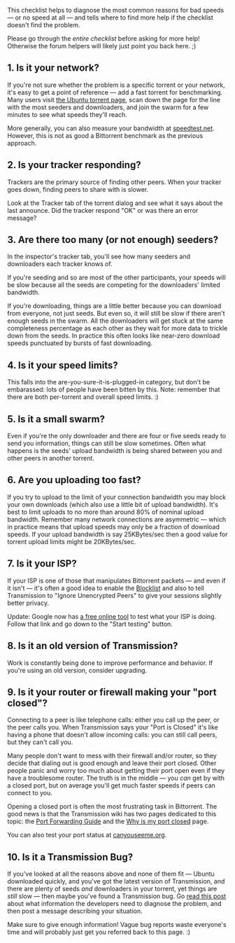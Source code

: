 This checklist helps to diagnose the most common reasons for bad speeds &mdash; or no speed at all &mdash; and tells where to find more help if the checklist doesn't find the problem.

Please go through the _entire checklist_ before asking for more help! Otherwise the forum helpers will likely just point you back here. ;)

## 1. Is it your network?

If you're not sure whether the problem is a specific torrent or your network, it's easy to get a point of reference &mdash; add a fast torrent for benchmarking. Many users visit [the Ubuntu torrent page](http://torrent.ubuntu.com:6969/), scan down the page for the line with the most seeders and downloaders, and join the swarm for a few minutes to see what speeds they'll reach.

More generally, you can also measure your bandwidth at [speedtest.net](http://www.speedtest.net/). However, this is not as good a Bittorrent benchmark as the previous approach.

## 2. Is your tracker responding?

Trackers are the primary source of finding other peers. When your tracker goes down, finding peers to share with is slower.

Look at the Tracker tab of the torrent dialog and see what it says about the last announce. Did the tracker respond "OK" or was there an error message?

## 3. Are there too many (or not enough) seeders?

In the inspector's tracker tab, you'll see how many seeders and downloaders each tracker knows of.

If you're seeding and so are most of the other participants, your speeds will be slow because all the seeds are competing for the downloaders' limited bandwidth.

If you're downloading, things are a little better because you can download from everyone, not just seeds.  But even so, it will still be slow if there aren't enough seeds in the swarm. All the downloaders will get stuck at the same completeness percentage as each other as they wait for more data to trickle down from the seeds. In practice this often looks like near-zero download speeds punctuated by bursts of fast downloading.

## 4. Is it your speed limits?

This falls into the are-you-sure-it-is-plugged-in category, but don't be embarassed: lots of people have been bitten by this. Note: remember that there are both per-torrent and overall speed limits. :)

## 5. Is it a small swarm?

Even if you're the only downloader and there are four or five seeds ready to send you information, things can still be slow sometimes. Often what happens is the seeds' upload bandwidth is being shared between you and other peers in another torrent.

## 6. Are you uploading too fast?

If you try to upload to the limit of your connection bandwidth you may block your own downloads (which also use a little bit of upload bandwidth). It's best to limit uploads to no more than around 80% of nominal upload bandwidth. Remember many network connections are asymmetric &mdash; which in practice means that upload speeds may only be a fraction of download speeds. If your upload bandwidth is say 25KBytes/sec then a good value for torrent upload limits might be 20KBytes/sec.

## 7. Is it your ISP?

If your ISP is one of those that manipulates Bittorrent packets &mdash; and even if it isn't &mdash; it's often a good idea to enable the [Blocklist](./Blocklist.md) and also to tell Transmission to "Ignore Unencrypted Peers" to give your sessions slightly better privacy.

Update: Google now has [a free online tool](http://broadband.mpi-sws.org/transparency/bttest.php) to test what your ISP is doing. Follow that link and go down to the "Start testing" button.

## 8. Is it an old version of Transmission?

Work is constantly being done to improve performance and behavior. If you're using an old version, consider upgrading.

## 9. Is it your router or firewall making your "port closed"?

Connecting to a peer is like telephone calls: either you call up the peer, or the peer calls you. When Transmission says your "Port is Closed" it's like having a phone that doesn't allow incoming calls: you can still call peers, but they can't call you.

Many people don't want to mess with their firewall and/or router, so they decide that dialing out is good enough and leave their port closed. Other people panic and worry too much about getting their port open even if they have a troublesome router. The truth is in the middle &mdash; you _can_ get by with a closed port, but on average you'll get much faster speeds if peers can connect to you.

Opening a closed port is often the most frustrating task in Bittorrent. The good news is that the Transmission wiki has two pages dedicated to this topic: the [Port Forwarding Guide](Port-Forwarding-Guide.md) and the [Why is my port closed](Why-is-my-port-closed.md) page.

You can also test your port status  at [canyouseeme.org](http://www.canyouseeme.org/).

## 10. Is it a Transmission Bug?

If you've looked at all the reasons above and none of them fit &mdash; Ubuntu downloaded quickly, and you've got the latest version of Transmission, and there are plenty of seeds _and_ downloaders in your torrent, yet things are _still_ slow &mdash; then maybe you've found a Transmission bug. Go [read this post](http://forum.transmissionbt.com/viewtopic.php?f=1&t=3274) about what information the developers need to diagnose the problem, and then post a message describing your situation.

Make sure to give enough information! Vague bug reports waste everyone's time and will probably just get you referred back to this page. :)
